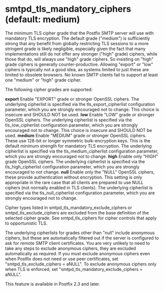 # smtpd_tls_mandatory_ciphers (default: medium)
 The minimum TLS cipher grade that the Postfix SMTP server will
use with mandatory TLS encryption. The default grade ("medium") is
sufficiently strong that any benefit from globally restricting TLS
sessions to a more stringent grade is likely negligible, especially
given the fact that many implementations still do not offer any stronger
("high" grade) ciphers, while those that do, will always use "high"
grade ciphers. So insisting on "high" grade ciphers is generally
counter-productive. Allowing "export" or "low" ciphers is typically
not a good idea, as systems limited to just these are limited to
obsolete browsers. No known SMTP clients fail to support at least
one "medium" or "high" grade cipher. 


 The following cipher grades are supported: 



**export**
 Enable "EXPORT" grade or stronger OpenSSL ciphers. The
underlying cipherlist is specified via the tls\_export\_cipherlist
configuration parameter, which you are strongly encouraged not to
change. This choice is insecure and SHOULD NOT be used. 
**low**
 Enable "LOW" grade or stronger OpenSSL ciphers. The underlying
cipherlist is specified via the tls\_low\_cipherlist configuration
parameter, which you are strongly encouraged not to change. This
choice is insecure and SHOULD NOT be used. 
**medium**
 Enable "MEDIUM" grade or stronger OpenSSL ciphers. These use 128-bit
or longer symmetric bulk-encryption keys. This is the default minimum
strength for mandatory TLS encryption. The underlying cipherlist is
specified via the tls\_medium\_cipherlist configuration parameter, which
you are strongly encouraged not to change. 
**high**
 Enable only "HIGH" grade OpenSSL ciphers. The
underlying cipherlist is specified via the tls\_high\_cipherlist
configuration parameter, which you are strongly encouraged to
not change. 
**null**
 Enable only the "NULL" OpenSSL ciphers, these provide authentication
without encryption. This setting is only appropriate in the rare
case that all clients are prepared to use NULL ciphers (not normally
enabled in TLS clients). The underlying cipherlist is specified via the
tls\_null\_cipherlist configuration parameter, which you are strongly
encouraged not to change. 

 Cipher types listed in
smtpd\_tls\_mandatory\_exclude\_ciphers or smtpd\_tls\_exclude\_ciphers are
excluded from the base definition of the selected cipher grade. See
smtpd\_tls\_ciphers for cipher controls that apply to opportunistic
TLS. 


 The underlying cipherlists for grades other than "null" include
anonymous ciphers, but these are automatically filtered out if the
server is configured to ask for remote SMTP client certificates. You are very
unlikely to need to take any steps to exclude anonymous ciphers, they
are excluded automatically as required. If you must exclude anonymous
ciphers even when Postfix does not need or use peer certificates, set
"smtpd\_tls\_exclude\_ciphers = aNULL". To exclude anonymous ciphers only
when TLS is enforced, set "smtpd\_tls\_mandatory\_exclude\_ciphers = aNULL". 


 This feature is available in Postfix 2.3 and later. 


